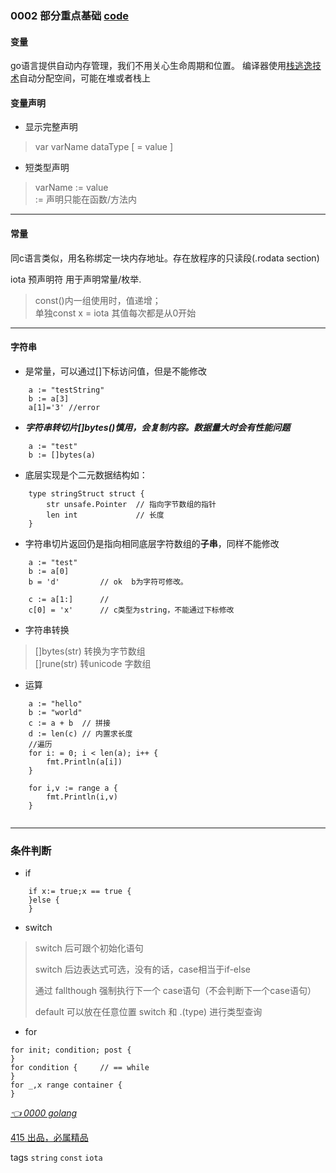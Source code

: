 ### 0002 部分重点基础 [code](demo/language/base_test.go)

#### 变量
go语言提供自动内存管理，我们不用关心生命周期和位置。
编译器使用[栈逃逸技术](https:\/\/blog.csdn.net\/u010853261\/article\/details\/102846449)自动分配空间，可能在堆或者栈上
#### 变量声明

- 显示完整声明
> var varName dataType [ = value ]
- 短类型声明
> varName := value \
> := 声明只能在函数/方法内

----------
#### 常量  
同c语言类似，用名称绑定一块内存地址。存在放程序的只读段(.rodata section)
> 
iota 预声明符 用于声明常量/枚举. 
> const()内一组使用时，值递增；\
> 单独const x = iota 其值每次都是从0开始

----------
#### 字符串
- 是常量，可以通过[]下标访问值，但是不能修改
```
    a := "testString"
    b := a[3]
    a[1]='3' //error
```
- ***字符串转切片[]bytes()慎用，会复制内容。数据量大时会有性能问题***
```
    a := "test"
    b := []bytes(a)
```
- 底层实现是个二元数据结构如：
```
    type stringStruct struct {
        str unsafe.Pointer  // 指向字节数组的指针
        len int             // 长度 
    }
```
- 字符串切片返回仍是指向相同底层字符数组的**子串**，同样不能修改
```
    a := "test"
    b := a[0]       
    b = 'd'         // ok  b为字符可修改。

    c := a[1:]      // 
    c[0] = 'x'      // c类型为string，不能通过下标修改
```
- 字符串转换
> []bytes(str) 转换为字节数组\
> []rune(str) 转unicode 字数组

- 运算
```
    a := "hello"
    b := "world"
    c := a + b  // 拼接
    d := len(c) // 内置求长度
    //遍历
    for i: = 0; i < len(a); i++ {
        fmt.Println(a[i])
    }

    for i,v := range a {
        fmt.Println(i,v)
    }
    
```
---
### 条件判断
- if
```
    if x:= true;x == true {
    }else {
    }
```
- switch
> switch 后可跟个初始化语句
>
> switch 后边表达式可选，没有的话，case相当于if-else
>
> 通过 fallthough 强制执行下一个 case语句（不会判断下一个case语句）
> 
> default 可以放在任意位置 
> switch 和 .(type) 进行类型查询

- for
```
for init; condition; post {
}
for condition {     // == while
}
for _,x range container {
} 
```


*[👈 0000 golang](0000golang.md)*

[415 出品，必属精品](../note.md)
 
tags `string` `const` `iota`